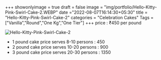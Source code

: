 +++
showonlyimage = true
draft = false
image = "img/portfolio/Hello-Kitty-Pink-Swirl-Cake-2.WEBP"
date ="2022-08-07T16:14:30+05:30"
title = "Hello-Kitty-Pink-Swirl-Cake-2"
categories = "Celebration Cakes"
Tags = ["Vanilla","Round","One Kg","One Tier"]
+++
price : ₹450 per pound
<!--more-->
![Hello-Kitty-Pink-Swirl-Cake-2](/img/portfolio/Hello-Kitty-Pink-Swirl-Cake-2.WEBP)
* 1 pound cake price serves 8-10 persons : 450
* 2 pound cake price serves 10-20 persons : 900
* 3 pound cake price serves 20-30 persons : 1350
